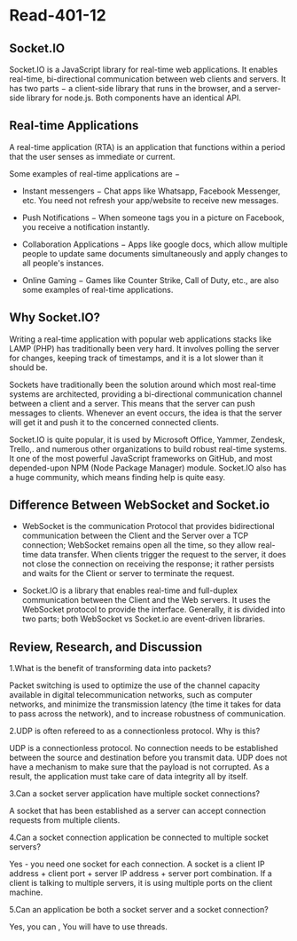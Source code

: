 # Read-401-12

## Socket.IO

Socket.IO is a JavaScript library for real-time web applications. It enables real-time, bi-directional communication between web clients and servers. It has two parts − a client-side library that runs in the browser, and a server-side library for node.js. Both components have an identical API.

## Real-time Applications

A real-time application (RTA) is an application that functions within a period that the user senses as immediate or current.

Some examples of real-time applications are −

* Instant messengers − Chat apps like Whatsapp, Facebook Messenger, etc. You need not refresh your app/website to receive new messages.

* Push Notifications − When someone tags you in a picture on Facebook, you receive a notification instantly.

* Collaboration Applications − Apps like google docs, which allow multiple people to update same documents simultaneously and apply changes to all people's instances.

* Online Gaming − Games like Counter Strike, Call of Duty, etc., are also some examples of real-time applications.



## Why Socket.IO?

Writing a real-time application with popular web applications stacks like LAMP (PHP) has traditionally been very hard. It involves polling the server for changes, keeping track of timestamps, and it is a lot slower than it should be.

Sockets have traditionally been the solution around which most real-time systems are architected, providing a bi-directional communication channel between a client and a server. This means that the server can push messages to clients. Whenever an event occurs, the idea is that the server will get it and push it to the concerned connected clients.

Socket.IO is quite popular, it is used by Microsoft Office, Yammer, Zendesk, Trello,. and numerous other organizations to build robust real-time systems. It one of the most powerful JavaScript frameworks on GitHub, and most depended-upon NPM (Node Package Manager) module. Socket.IO also has a huge community, which means finding help is quite easy.


## Difference Between WebSocket and Socket.io

* WebSocket is the communication Protocol that provides bidirectional communication between the Client and the Server over a TCP connection; WebSocket remains open all the time, so they allow real-time data transfer. When clients trigger the request to the server, it does not close the connection on receiving the response; it rather persists and waits for the Client or server to terminate the request.

* Socket.IO is a library that enables real-time and full-duplex communication between the Client and the Web servers. It uses the WebSocket protocol to provide the interface. Generally, it is divided into two parts; both WebSocket vs Socket.io are event-driven libraries.



## Review, Research, and Discussion

1.What is the benefit of transforming data into packets?

Packet switching is used to optimize the use of the channel capacity available in digital telecommunication networks, such as computer networks, and minimize the transmission latency (the time it takes for data to pass across the network), and to increase robustness of communication.


2.UDP is often refereed to as a connectionless protocol. Why is this?

UDP is a connectionless protocol. No connection needs to be established between the source and destination before you transmit data. UDP does not have a mechanism to make sure that the payload is not corrupted. As a result, the application must take care of data integrity all by itself.

3.Can a socket server application have multiple socket connections?

A socket that has been established as a server can accept connection requests from multiple clients.

4.Can a socket connection application be connected to multiple socket servers?


Yes - you need one socket for each connection. A socket is a client IP address + client port + server IP address + server port combination. If a client is talking to multiple servers, it is using multiple ports on the client machine.


5.Can an application be both a socket server and a socket connection?

Yes, you can , You will have to use threads.





